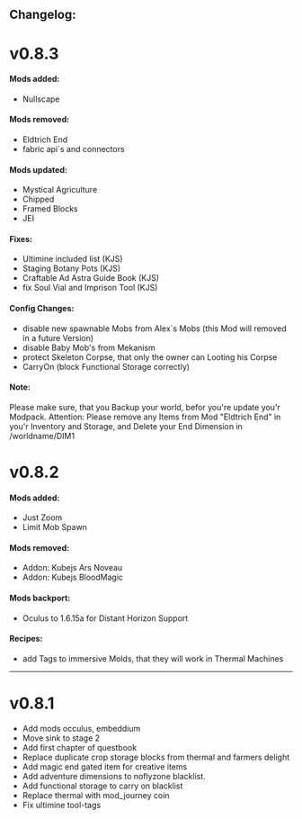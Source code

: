 ## Changelog:

# v0.8.3

#### Mods added:
 - Nullscape


#### Mods removed:
 - Eldtrich End
 - fabric api`s and connectors

#### Mods updated:
 - Mystical Agriculture
 - Chipped
 - Framed Blocks
 - JEI

#### Fixes:
 - Ultimine included list (KJS)
 - Staging Botany Pots (KJS)
 - Craftable Ad Astra Guide Book (KJS)
 - fix Soul Vial and Imprison Tool (KJS)

#### Config Changes:
 - disable new spawnable Mobs from Alex`s Mobs (this Mod will removed in a future Version)
 - disable Baby Mob's from Mekanism
 - protect Skeleton Corpse, that only the owner can Looting his Corpse
 - CarryOn (block Functional Storage correctly)

#### Note:
 Please make sure, that you Backup your world, befor you're update you'r Modpack.
 Attention: Please remove any Items from Mod "Eldtrich End" in you'r Inventory and Storage, and Delete your End Dimension in /worldname/DIM1



# v0.8.2

#### Mods added:

- Just Zoom
- Limit Mob Spawn

#### Mods removed:

- Addon: Kubejs Ars Noveau
- Addon: Kubejs BloodMagic

#### Mods backport:

- Oculus to 1.6.15a for Distant Horizon Support

#### Recipes:
- add Tags to immersive Molds, that they will work in Thermal Machines

---
# v0.8.1

- Add mods occulus, embeddium
- Move sink to stage 2
- Add first chapter of questbook
- Replace duplicate crop storage blocks from thermal and farmers delight
- Add magic end gated item for creative items
- Add adventure dimensions to noflyzone blacklist.
- Add functional storage to carry on blacklist
- Replace thermal with mod_journey coin
- Fix ultimine tool-tags